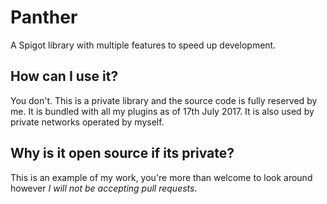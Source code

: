 # Panther
A Spigot library with multiple features to speed up development.

## How can I use it?

You don't. This is a private library and the source code is fully reserved by me.
It is bundled with all my plugins as of 17th July 2017. It is also used by private networks operated by myself.

## Why is it open source if its private?

This is an example of my work, you're more than welcome to look around however _I will not be accepting pull requests_.
